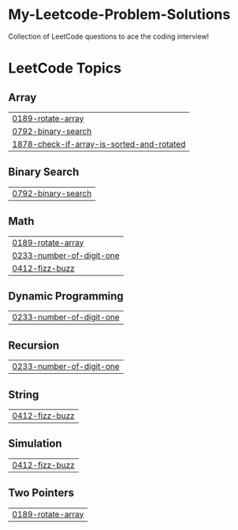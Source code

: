 # My-Leetcode-Problem-Solutions
Collection of LeetCode questions to ace the coding interview!

<!---LeetCode Topics Start-->
# LeetCode Topics
## Array
|  |
| ------- |
| [0189-rotate-array](https://github.com/satyambirla18/My-Leetcode-Problem-Solutions/tree/master/0189-rotate-array) |
| [0792-binary-search](https://github.com/satyambirla18/My-Leetcode-Problem-Solutions/tree/master/0792-binary-search) |
| [1878-check-if-array-is-sorted-and-rotated](https://github.com/satyambirla18/My-Leetcode-Problem-Solutions/tree/master/1878-check-if-array-is-sorted-and-rotated) |
## Binary Search
|  |
| ------- |
| [0792-binary-search](https://github.com/satyambirla18/My-Leetcode-Problem-Solutions/tree/master/0792-binary-search) |
## Math
|  |
| ------- |
| [0189-rotate-array](https://github.com/satyambirla18/My-Leetcode-Problem-Solutions/tree/master/0189-rotate-array) |
| [0233-number-of-digit-one](https://github.com/satyambirla18/My-Leetcode-Problem-Solutions/tree/master/0233-number-of-digit-one) |
| [0412-fizz-buzz](https://github.com/satyambirla18/My-Leetcode-Problem-Solutions/tree/master/0412-fizz-buzz) |
## Dynamic Programming
|  |
| ------- |
| [0233-number-of-digit-one](https://github.com/satyambirla18/My-Leetcode-Problem-Solutions/tree/master/0233-number-of-digit-one) |
## Recursion
|  |
| ------- |
| [0233-number-of-digit-one](https://github.com/satyambirla18/My-Leetcode-Problem-Solutions/tree/master/0233-number-of-digit-one) |
## String
|  |
| ------- |
| [0412-fizz-buzz](https://github.com/satyambirla18/My-Leetcode-Problem-Solutions/tree/master/0412-fizz-buzz) |
## Simulation
|  |
| ------- |
| [0412-fizz-buzz](https://github.com/satyambirla18/My-Leetcode-Problem-Solutions/tree/master/0412-fizz-buzz) |
## Two Pointers
|  |
| ------- |
| [0189-rotate-array](https://github.com/satyambirla18/My-Leetcode-Problem-Solutions/tree/master/0189-rotate-array) |
<!---LeetCode Topics End-->